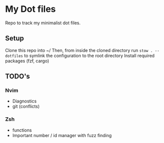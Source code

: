 # My Dot files
Repo to track my minimalist dot files. 

## Setup
Clone this repo into ~/ Then, from inside the cloned directory run `stow . --dotfiles` to symlink the configuration to the root directory
Install required packages (fzf, cargo)

## TODO's

### Nvim
- Diagnostics
- git (conflicts)

### Zsh
- functions
- Important number / id manager with fuzz finding
